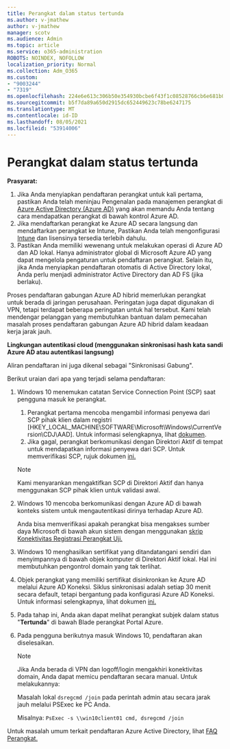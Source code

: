 ```yaml
---
title: Perangkat dalam status tertunda
ms.author: v-jmathew
author: v-jmathew
manager: scotv
ms.audience: Admin
ms.topic: article
ms.service: o365-administration
ROBOTS: NOINDEX, NOFOLLOW
localization_priority: Normal
ms.collection: Adm_O365
ms.custom:
- "9003244"
- "7319"
ms.openlocfilehash: 224e6e613c306b50e354930bcbe6f43f1c08528766cb6e681b0e9826b2d55a4d
ms.sourcegitcommit: b5f7da89a650d2915dc652449623c78be6247175
ms.translationtype: MT
ms.contentlocale: id-ID
ms.lasthandoff: 08/05/2021
ms.locfileid: "53914006"
---
```

# <a name="device-in-pending-state"></a>Perangkat dalam status tertunda

**Prasyarat:**

1. Jika Anda menyiapkan pendaftaran perangkat untuk kali pertama, pastikan Anda telah meninjau Pengenalan pada manajemen perangkat di [Azure Active Directory (Azure AD)](https://docs.microsoft.com/azure/active-directory/devices/overview?WT.mc_id=Portal-Microsoft_Azure_Support) yang akan memandu Anda tentang cara mendapatkan perangkat di bawah kontrol Azure AD.
2. Jika mendaftarkan perangkat ke Azure AD secara langsung dan mendaftarkan perangkat ke Intune, Pastikan Anda telah mengonfigurasi [](https://docs.microsoft.com/mem/intune/fundamentals/licenses-assign?WT.mc_id=Portal-Microsoft_Azure_Support) [Intune](https://docs.microsoft.com/mem/intune/enrollment/device-enrollment?WT.mc_id=Portal-Microsoft_Azure_Support) dan lisensinya tersedia terlebih dahulu.
3. Pastikan Anda memiliki wewenang untuk melakukan operasi di Azure AD dan AD lokal. Hanya administrator global di Microsoft Azure AD yang dapat mengelola pengaturan untuk pendaftaran perangkat. Selain itu, jika Anda menyiapkan pendaftaran otomatis di Active Directory lokal, Anda perlu menjadi administrator Active Directory dan AD FS (jika berlaku).

Proses pendaftaran gabungan Azure AD hibrid memerlukan perangkat untuk berada di jaringan perusahaan. Peringatan juga dapat digunakan di VPN, tetapi terdapat beberapa peringatan untuk hal tersebut. Kami telah mendengar pelanggan yang membutuhkan bantuan dalam pemecahan masalah proses pendaftaran gabungan Azure AD hibrid dalam keadaan kerja jarak jauh.

**Lingkungan autentikasi cloud (menggunakan sinkronisasi hash kata sandi Azure AD atau autentikasi langsung)**

Aliran pendaftaran ini juga dikenal sebagai "Sinkronisasi Gabung".

Berikut uraian dari apa yang terjadi selama pendaftaran:

1. Windows 10 menemukan catatan Service Connection Point (SCP) saat pengguna masuk ke perangkat.

    1. Perangkat pertama mencoba mengambil informasi penyewa dari SCP pihak klien dalam registri [HKEY_LOCAL_MACHINE\SOFTWARE\Microsoft\Windows\CurrentVersion\CDJ\AAD]. Untuk informasi selengkapnya, lihat [dokumen](https://docs.microsoft.com/azure/active-directory/devices/hybrid-azuread-join-control).
    1. Jika gagal, perangkat berkomunikasi dengan Direktori Aktif di tempat untuk mendapatkan informasi penyewa dari SCP. Untuk memverifikasi SCP, rujuk dokumen [ini.](https://docs.microsoft.com/azure/active-directory/devices/hybrid-azuread-join-manual#configure-a-service-connection-point)

    > [!NOTE]
    > Kami menyarankan mengaktifkan SCP di Direktori Aktif dan hanya menggunakan SCP pihak klien untuk validasi awal.

2. Windows 10 mencoba berkomunikasi dengan Azure AD di bawah konteks sistem untuk mengautentikasi dirinya terhadap Azure AD.

    Anda bisa memverifikasi apakah perangkat bisa mengakses sumber daya Microsoft di bawah akun sistem dengan menggunakan [skrip Konektivitas Registrasi Perangkat Uji.](https://gallery.technet.microsoft.com/Test-Device-Registration-3dc944c0)

3. Windows 10 menghasilkan sertifikat yang ditandatangani sendiri dan menyimpannya di bawah objek komputer di Direktori Aktif lokal. Hal ini membutuhkan pengontrol domain yang tak terlihat.

4. Objek perangkat yang memiliki sertifikat disinkronkan ke Azure AD melalui Azure AD Koneksi. Siklus sinkronisasi adalah setiap 30 menit secara default, tetapi bergantung pada konfigurasi Azure AD Koneksi. Untuk informasi selengkapnya, lihat dokumen [ini.](https://docs.microsoft.com/azure/active-directory/hybrid/how-to-connect-sync-configure-filtering#organizational-unitbased-filtering)

5. Pada tahap ini, Anda akan dapat melihat perangkat subjek dalam status "**Tertunda**" di bawah Blade perangkat Portal Azure.

6. Pada pengguna berikutnya masuk Windows 10, pendaftaran akan diselesaikan.

    > [!NOTE]
    > Jika Anda berada di VPN dan logoff/login mengakhiri konektivitas domain, Anda dapat memicu pendaftaran secara manual. Untuk melakukannya:
    >
    > Masalah lokal `dsregcmd /join` pada perintah admin atau secara jarak jauh melalui PSExec ke PC Anda.
    >
    > Misalnya: `PsExec -s \\win10client01 cmd, dsregcmd /join`

Untuk masalah umum terkait pendaftaran Azure Active Directory, lihat [FAQ Perangkat.](https://docs.microsoft.com/azure/active-directory/devices/faq)
